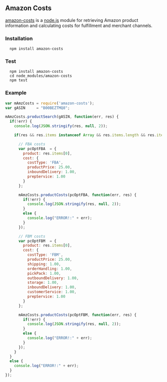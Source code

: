 ## Amazon Costs

  [amazon-costs](http://github.com/cmfatih/amazon-costs) is a [node.js](http://nodejs.org) module for retrieving Amazon product information and calculating costs for fulfillment and merchant channels.

### Installation

```
  npm install amazon-costs
```

### Test

```
  npm install amazon-costs
  cd node_modules/amazon-costs
  npm test
```

### Example

```javascript
var mAmzCosts = require('amazon-costs');
var gASIN     = "B00BEZTMQ8";

mAmzCosts.productSearch(gASIN, function(err, res) {
  if(!err) {
    console.log(JSON.stringify(res, null, 2));

    if(res && res.items instanceof Array && res.items.length && res.items[0].asin == gASIN) {

      // FBA costs
      var pcOptFBA  = {
        product: res.items[0],
        cost: {
          costType: 'FBA',
          productPrice: 25.00,
          inboundDelivery: 1.00,
          prepService: 1.00
        }
      };

      mAmzCosts.productCosts(pcOptFBA, function(err, res) {
        if(!err) {
          console.log(JSON.stringify(res, null, 2));
        }
        else {
          console.log("ERROR!:" + err);
        }
      });

      // FBM costs
      var pcOptFBM  = {
        product: res.items[0],
        cost: {
          costType: 'FBM',
          productPrice: 25.00,
          shipping: 1.00,
          orderHandling: 1.00,
          pickPack: 1.00,
          outboundDelivery: 1.00,
          storage: 1.00,
          inboundDelivery: 1.00,
          customerService: 1.00,
          prepService: 1.00
        }
      };

      mAmzCosts.productCosts(pcOptFBM, function(err, res) {
        if(!err) {
          console.log(JSON.stringify(res, null, 2));
        }
        else {
          console.log("ERROR!:" + err);
        }
      });
    }
  }
  else {
    console.log("ERROR!:" + err);
  }
});
```